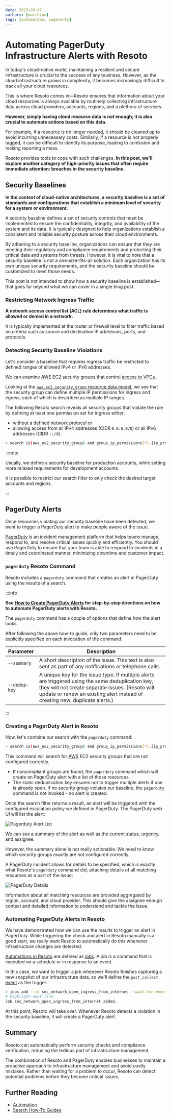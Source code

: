 ```yaml
---
date: 2023-03-07
authors: [matthias]
tags: [automation, pagerduty]
---
```


# Automating PagerDuty Infrastructure Alerts with Resoto

In today's cloud-native world, maintaining a resilient and secure infrastructure is crucial to the success of any business. However, as the cloud infrastructure grows in complexity, it becomes increasingly difficult to track all your cloud resources.

This is where Resoto comes in—Resoto ensures that information about your cloud resources is always available by routinely collecting infrastructure data across cloud providers, accounts, regions, and a plethora of services.

**However, simply having cloud resource data is not enough; it is also crucial to automate actions based on this data.**

For example, if a resource is no longer needed, it should be cleaned up to avoid incurring unnecessary costs. Similarly, if a resource is not properly tagged, it can be difficult to identify its purpose, leading to confusion and making reporting a mess.

Resoto provides tools to cope with such challenges. **In this post, we'll explore another category of high-priority issues that often require immediate attention: breaches in the security baseline.**

<!--truncate-->

## Security Baselines

**In the context of cloud-native architectures, a security baseline is a set of standards and configurations that establish a minimum level of security for a system or environment.**

A security baseline defines a set of security controls that must be implemented to ensure the confidentiality, integrity, and availability of the system and its data. It is typically designed to help organizations establish a consistent and reliable security posture across their cloud environments.

By adhering to a security baseline, organizations can ensure that they are meeting their regulatory and compliance requirements and protecting their critical data and systems from threats. However, it is vital to note that a security baseline is not a one-size-fits-all solution. Each organization has its own unique security requirements, and the security baseline should be customized to meet those needs.

This post is not intended to show how a security baseline is established—that goes far beyond what we can cover in a single blog post.

### Restricting Network Ingress Traffic

**A network access control list (ACL) rule determines what traffic is allowed or denied in a network.**

It is typically implemented at the router or firewall level to filter traffic based on criteria such as source and destination IP addresses, ports, and protocols.

### Detecting Security Baseline Violations

Let's consider a baseline that requires ingress traffic be restricted to defined ranges of allowed IPv4 or IPv6 addresses.

We can examine <abbr title="Amazon Web Services">AWS</abbr> EC2 security groups that control [access to VPCs](https://docs.aws.amazon.com/vpc/latest/userguide/vpc-network-acls.html).

Looking at the [`aws_ec2_security_group` resource data model](/docs/reference/unified-data-model/aws#aws_ec2_security_group), we see that the security group can define multiple IP permissions for ingress and egress, each of which is described as multiple IP ranges.

The following Resoto search reveals all security groups that violate the rule by defining at least one permission set for ingress either:

- without a defined network protocol or
- allowing access from all IPv4 addresses (CIDR `0.0.0.0/0`) or all IPv6 addresses (CIDR `::/0`).

```bash
> search is(aws_ec2_security_group) and group_ip_permissions[*].{ip_protocol="-1" and (ip_ranges[*].cidr_ip="0.0.0.0/0" or ipv6_ranges[*].cidr_ipv6="::/0")}
```

:::note

Usually, we define a security baseline for production accounts, while setting more relaxed requirements for development accounts.

It is possible to restrict our search filter to only check the desired target accounts and regions.

:::

## PagerDuty Alerts

Once resources violating our security baseline have been detected, we want to trigger a PagerDuty alert to make people aware of the issue.

[PagerDuty](https://pagerduty.com) is an incident management platform that helps teams manage, respond to, and resolve critical issues quickly and efficiently. You should use PagerDuty to ensure that your team is able to respond to incidents in a timely and coordinated manner, minimizing downtime and customer impact.

### `pagerduty` Resoto Command

Resoto includes a `pagerduty` command that creates an alert in PagerDuty using the results of a search.

:::info

**See [How to Create PagerDuty Alerts](/docs/how-to-guides/alerting/create-pagerduty-alerts) for step-by-step directions on how to automate PagerDuty alerts with Resoto.**

The `pagerduty` command has a couple of options that define how the alert looks.

After following the above how-to guide, only two parameters need to be explicitly specified on each invocation of the command:

| Parameter | Description |
| --- | --- |
| `--summary` | A short description of the issue. This text is also sent as part of any notifications or telephone calls. |
| `--dedup-key` | A unique key for the issue type. If multiple alerts are triggered using the same deduplication key, they will not create separate issues. (Resoto will update or renew an existing alert instead of creating new, duplicate alerts.) |

:::

### Creating a PagerDuty Alert in Resoto

Now, let's combine our search with the `pagerduty` command:

```bash
> search is(aws_ec2_security_group) and group_ip_permissions[*].{ip_protocol="-1" and (ip_ranges[*].cidr_ip="0.0.0.0/0" or ipv6_ranges[*].cidr_ipv6="::/0")} | pagerduty --summary "Security groups allow ingress from 0.0.0.0/0 or ::/0 to any port." --dedup-key allow_ingress_from_internet_to_any_port
```

This command will search for <abbr title="Amazon Web Services">AWS</abbr> EC2 security groups that are not configured correctly.

- If noncompliant groups are found, the `pagerduty` command which will create an PagerDuty alert with a list of those resources.
- The static deduplication key ensures not to trigger multiple alerts if one is already open. If no security group violates our baseline, the `pagerduty` command is not invoked - no alert is created.

Once the search filter returns a result, an alert will be triggered with the configured escalation policy we defined in PagerDuty. The PagerDuty web UI will list the alert:

![Pagerduty Alert List](./img/pagerduty-alert-list.png)

We can see a summary of the alert as well as the current status, urgency, and assignee.

However, the summary alone is not really actionable. We need to know which security groups exactly are not configured correctly.

A PagerDuty incident allows for details to be specified, which is exactly what Resoto's `pagerduty` command did, attaching details of all matching resources as a part of the issue:

![PagerDuty Details](./img/pagerduty-details.png)

Information about all matching resources are provided aggregated by region, account, and cloud provider. This should give the assignee enough context and detailed information to understand and tackle the issue.

### Automating PagerDuty Alerts in Resoto

We have demonstrated how we can use the results to trigger an alert in PagerDuty. While triggering the check and alert in Resoto manually is a good start, we really want Resoto to automatically do this whenever infrastructure changes are detected.

[Automations in Resoto](/docs/concepts/automation) are defined as [jobs](/docs/concepts/automation#jobs). A job is a command that is executed on a schedule or in response to an event.

In this case, we want to trigger a job whenever Resoto finishes capturing a new snapshot of our infrastructure data, so we'll define the `post_collect` [event](/docs/reference/events) as the trigger:

```bash
> jobs add --id sec_network_open_ingress_from_internet --wait-for-event post_collect 'search is(aws_ec2_security_group) and group_ip_permissions[*].{ip_protocol="-1" and (ip_ranges[*].cidr_ip="0.0.0.0/0" or ipv6_ranges[*].cidr_ipv6="::/0") } | pagerduty --summary "Security groups allow ingress from 0.0.0.0/0 or ::/0 to any port." --dedup-key allow_ingress_from_internet_to_any_port'
# highlight-next-line
​Job sec_network_open_ingress_from_internet added.
```

At this point, Resoto will take over. Whenever Resoto detects a violation in the security baseline, it will create a PagerDuty alert.

## Summary

Resoto can automatically perform security checks and compliance verification, reducing the tedious part of infrastructure management.

The combination of Resoto and PagerDuty enables businesses to maintain a proactive approach to infrastructure management and avoid costly mistakes. Rather than waiting for a problem to occur, Resoto can detect potential problems before they become critical issues.

## Further Reading

- [Automation](/docs/concepts/automation)
- [Search How-To Guides](/docs/how-to-guides/search)
